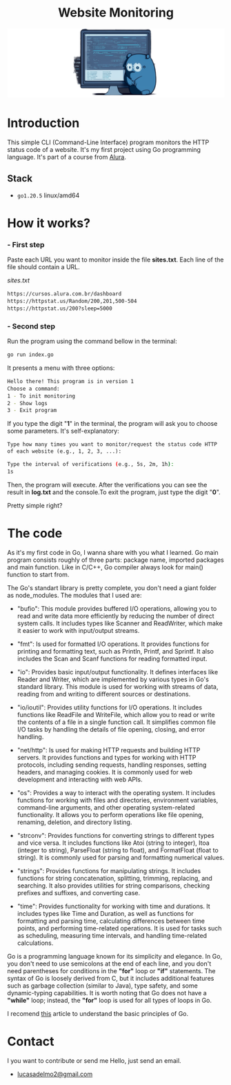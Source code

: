 <h1 align="center"> Website Monitoring </h1>

<p align="center">
  <img src="./websiteMonitoring.png" />
</p>

# Introduction

This simple CLI (Command-Line Interface) program monitors the HTTP status code of a website. It's my first project using Go programming language. It's part of a course from [Alura](https://www.alura.com.br/).

## Stack

* `go1.20.5` linux/amd64

# How it works?

### - **First step** 

Paste each URL you want to monitor inside the file **sites.txt**. Each line of the file should contain a URL.

*sites.txt*
```txt
https://cursos.alura.com.br/dashboard
https://httpstat.us/Random/200,201,500-504
https://httpstat.us/200?sleep=5000
```
### - **Second step** 

Run the program using the command bellow in the terminal:

```bash
go run index.go
```
It presents a menu with three options:
``` bash
Hello there! This program is in version 1
Choose a command:
1 - To init monitoring
2 - Show logs
3 - Exit program
```
If you type the digit "**1**" in the terminal, the program will ask you to choose some parameters. It's self-explanatory:
```
Type how many times you want to monitor/request the status code HTTP of each website (e.g., 1, 2, 3, ...):
```

```bash
Type the interval of verifications (e.g., 5s, 2m, 1h):
1s
```
Then, the program will execute. After the verifications you can see the result in **log.txt** and the console.To exit the program, just type the digit "**0**". 

Pretty simple right? 

# The code

As it's my first code in Go, I wanna share with you what I learned. Go main program consists roughly of three parts: package name, imported packages and main function. Like in C/C++, Go compiler always look for main() function to start from. 

The Go's standart library is pretty complete, you don't need a giant folder as node_modules. The modules that I used are: 

- "bufio": This module provides buffered I/O operations, allowing you to read and write data more efficiently by reducing the number of direct system calls. It includes types like Scanner and ReadWriter, which make it easier to work with input/output streams.

- "fmt": Is used for formatted I/O operations. It provides functions for printing and formatting text, such as Println, Printf, and Sprintf. It also includes the Scan and Scanf functions for reading formatted input.

- "io": Provides basic input/output functionality. It defines interfaces like Reader and Writer, which are implemented by various types in Go's standard library. This module is used for working with streams of data, reading from and writing to different sources or destinations.

- "io/ioutil": Provides utility functions for I/O operations. It includes functions like ReadFile and WriteFile, which allow you to read or write the contents of a file in a single function call. It simplifies common file I/O tasks by handling the details of file opening, closing, and error handling.

- "net/http": Is used for making HTTP requests and building HTTP servers. It provides functions and types for working with HTTP protocols, including sending requests, handling responses, setting headers, and managing cookies. It is commonly used for web development and interacting with web APIs.

- "os": Provides a way to interact with the operating system. It includes functions for working with files and directories, environment variables, command-line arguments, and other operating system-related functionality. It allows you to perform operations like file opening, renaming, deletion, and directory listing.

- "strconv": Provides functions for converting strings to different types and vice versa. It includes functions like Atoi (string to integer), Itoa (integer to string), ParseFloat (string to float), and FormatFloat (float to string). It is commonly used for parsing and formatting numerical values.

- "strings": Provides functions for manipulating strings. It includes functions for string concatenation, splitting, trimming, replacing, and searching. It also provides utilities for string comparisons, checking prefixes and suffixes, and converting case.

- "time": Provides functionality for working with time and durations. It includes types like Time and Duration, as well as functions for formatting and parsing time, calculating differences between time points, and performing time-related operations. It is used for tasks such as scheduling, measuring time intervals, and handling time-related calculations.

Go is a programming language known for its simplicity and elegance. In Go, you don't need to use semicolons at the end of each line, and you don't need parentheses for conditions in the **"for"** loop or **"if"** statements. The syntax of Go is loosely derived from C, but it includes additional features such as garbage collection (similar to Java), type safety, and some dynamic-typing capabilities. It is worth noting that Go does not have a **"while"** loop; instead, the **"for"** loop is used for all types of loops in Go.

I recomend [this](https://medium.com/code-zen/go-or-how-i-came-to-love-static-types-again-part-1-32120a7f599f) article to understand the basic principles of Go.

# Contact

I you want to contribute or send me Hello, just send an email.

- lucasadelmo2@gmail.com

